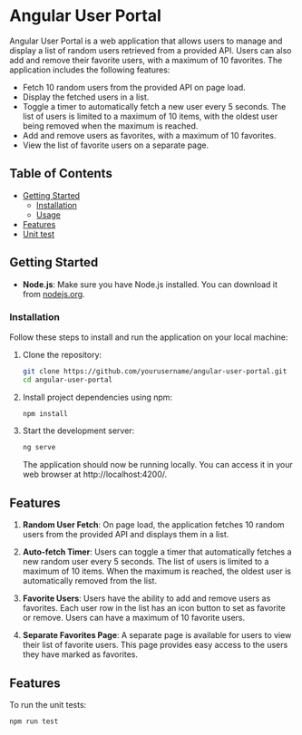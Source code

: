 # Angular User Portal

Angular User Portal is a web application that allows users to manage and display a list of random users retrieved from a provided API. Users can also add and remove their favorite users, with a maximum of 10 favorites. The application includes the following features:

- Fetch 10 random users from the provided API on page load.
- Display the fetched users in a list.
- Toggle a timer to automatically fetch a new user every 5 seconds. The list of users is limited to a maximum of 10 items, with the oldest user being removed when the maximum is reached.
- Add and remove users as favorites, with a maximum of 10 favorites.
- View the list of favorite users on a separate page.

## Table of Contents

- [Getting Started](#getting-started)
  - [Installation](#installation)
  - [Usage](#usage)
- [Features](#features)
- [Unit test](#test)

## Getting Started

- **Node.js**: Make sure you have Node.js installed. You can download it from [nodejs.org](https://nodejs.org/).

### Installation

Follow these steps to install and run the application on your local machine:

1. Clone the repository:
   ```bash
   git clone https://github.com/yourusername/angular-user-portal.git
   cd angular-user-portal
   ```
2. Install project dependencies using npm:
   ```bash
   npm install
   ```
3. Start the development server:
   ```bash
   ng serve
   ```
   The application should now be running locally. You can access it in your web browser at http://localhost:4200/.

## Features

1. **Random User Fetch**: On page load, the application fetches 10 random users from the provided API and displays them in a list.

2. **Auto-fetch Timer**: Users can toggle a timer that automatically fetches a new random user every 5 seconds. The list of users is limited to a maximum of 10 items. When the maximum is reached, the oldest user is automatically removed from the list.

3. **Favorite Users**: Users have the ability to add and remove users as favorites. Each user row in the list has an icon button to set as favorite or remove. Users can have a maximum of 10 favorite users.

4. **Separate Favorites Page**: A separate page is available for users to view their list of favorite users. This page provides easy access to the users they have marked as favorites.

## Features

To run the unit tests:

```bash
npm run test
```
